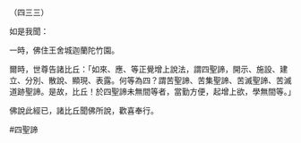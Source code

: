 （四三三）

如是我聞：

一時，佛住王舍城迦蘭陀竹園。

爾時，世尊告諸比丘：「如來、應、等正覺增上說法，謂四聖諦，開示、施設、建立、分別、散說、顯現、表露。何等為四？謂苦聖諦、苦集聖諦、苦滅聖諦、苦滅道跡聖諦。是故，比丘！於四聖諦未無間等者，當勤方便，起增上欲，學無間等。」

佛說此經已，諸比丘聞佛所說，歡喜奉行。



#四聖諦
